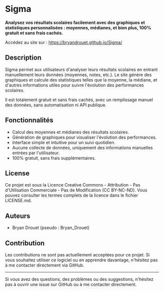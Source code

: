 # Sigma

**Analysez vos résultats scolaires facilement avec des graphiques et statistiques personnalisées : moyennes, médianes, et bien plus, 100% gratuit et sans frais cachés.**

Accédez au site sur : https://bryandrouet.github.io/Sigma/

## Description

Sigma permet aux utilisateurs d'analyser leurs résultats scolaires en entrant manuellement leurs données (moyennes, notes, etc.). Le site génère des graphiques et calcule des statistiques telles que la moyenne, la médiane, et d'autres informations utiles pour suivre l'évolution des performances scolaires.

Il est totalement gratuit et sans frais cachés, avec un remplissage manuel des données, sans automatisation ni API publique.

## Fonctionnalités

- Calcul des moyennes et médianes des résultats scolaires.
- Génération de graphiques pour visualiser l'évolution des performances.
- Interface simple et intuitive pour un suivi quotidien.
- Aucune collecte de données, uniquement des informations manuelles entrées par l'utilisateur.
- 100% gratuit, sans frais supplémentaires.

## License
Ce projet est sous la Licence Creative Commons - Attribution - Pas d'Utilisation Commerciale - Pas de Modification (CC BY-NC-ND).
Vous pouvez consulter les termes complets de la licence dans le fichier LICENSE.md.

## Auteurs
- Bryan Drouet (pseudo : Bryan_Drouet)

## Contribution
Les contributions ne sont pas actuellement acceptées pour ce projet. Si vous souhaitez utiliser ce logiciel ou en apprendre davantage, n'hésitez pas à me contacter directement via GitHub.

---
Si vous avez des questions, des problèmes ou des suggestions, n'hésitez pas à ouvrir une issue sur GitHub ou à me contacter directement.